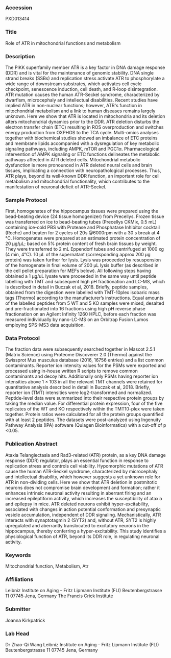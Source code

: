### Accession
PXD013414

### Title
Role of ATR in mitochondrial functions and metabolism

### Description
The PIKK superfamily member ATR is a key factor in DNA damage response (DDR) and is vital for the maintenance of genomic stability. DNA single strand breaks (SSBs) and replication stress activate ATR to phosphorylate a wide range of downstream substrates, which activates cell cycle checkpoint, senescence induction, cell death, and R-loop disintegration. ATR mutation causes the human ATR-Seckel syndrome, characterized by dwarfism, microcephaly and intellectual disabilities. Recent studies have implied ATR in non-nuclear functions; however, ATR's function in mitochondrial metabolism and a link to human diseases remains largely unknown. Here we show that ATR is located in mitochondria and its deletion alters mitochondrial dynamics prior to the DDR. ATR deletion disturbs the electron transfer chain (ETC) resulting in ROS overproduction and switches energy production from OXPHOS to the TCA cycle. Multi-omics analyses together with biochemical studies showed an imbalance of ETC proteins and membrane lipids accompanied with a dysregulation of key metabolic signaling pathways, including AMPK, mTOR and PGC1α. Pharmacological intervention of AMPK signaling or ETC functions delineates the metabolic pathways affected in ATR deleted cells. Mitochondrial metabolic dysfunction is more pronounced in ATR deleted neural cells and brain tissues, implicating a connection with neuropathological processes. Thus, ATR plays, beyond its well-known DDR function, an important role for cell metabolism and mitochondrial functionality, which contributes to the manifestation of neuronal deficit of ATR-Seckel.

### Sample Protocol
First, homogenates of the hippocampus tissues were prepared using the bead-beating device (24 tissue homogenizer) from Precellys.  Frozen tissue was transferred on ice to bead-beating tubes (Precellys CKMix, 0.5 mL) containing ice-cold PBS with Protease and Phosphatase Inhibitor cocktail (Roche) and beaten for 2 cycles of 20s @6000rpm with a 30 s break at 4 °C. Homogenates were prepared at an estimated protein concentration of 20 µg/µL; based on 5% protein content of fresh brain tissues by weight.  They were transferred to 2 mL Eppendorf tubes and centrifuged at 1000 xg (4 min, 4°C). 10 µL of the supernatant (corresponding approx 200 µg protein) was taken further for lysis.  Lysis was proceeded by resuspension of the homogenate in final volume of 200 µL lysis buffer (as described in the cell pellet preparation for MEFs below).  All following steps having obtained a 1 µg/uL lysate were proceeded in the same way until peptide labelling with TMT and subsequent high pH fractionation and LC-MS, which is described in detail in Buczak et al, 2018.  Briefly, peptide samples, obtained from the digestion were labelled with TMT-10plex isobaric mass tags (Thermo) according to the manufacturer’s instructions.  Equal amounts of the labelled peptides from 5 WT and 5 KO samples were mixed, desalted and pre-fractionated into 16 fractions using high pH reverse phase fractionation on an Agilent Infinity 1260 HPLC, before each fraction was measured individually by nano-LC-MS on an Orbitrap Fusion Lumos employing SPS-MS3 data acquisition.

### Data Protocol
The fraction data were subsequently searched together in Mascot 2.5.1 (Matrix Science) using Proteome Discoverer 2.0 (Thermo) against the Swissprot Mus musculus database (2016, 16756 entries) and a list common contaminants.  Reporter ion intensity values for the PSMs were exported and processed using in-house written R scripts to remove common contaminants and decoy hits. Additionally only PSMs having reporter ion intensities above 1 × 103 in all the relevant TMT channels were retained for quantitative analysis described in detail in Buczak et al, 2018.  Briefly, reporter ion (TMT) intensities were log2-transformed and normalized. Peptide-level data were summarized into their respective protein groups by taking the median value. For differential protein expression, four of the five replicates of the WT and KO respectively within the TMT10-plex were taken together. Protein ratios were calculated for all the protein groups quantified with at least 2 peptides.  The datasets were post-analyzed using Ingenuity Pathway Analysis (IPA) software (Quiagen Bioinformatics) with a cut-off of p <0.05.

### Publication Abstract
Ataxia Telangiectasia and Rad3-related (ATR) protein, as a key DNA damage response (DDR) regulator, plays an essential function in response to replication stress and controls cell viability. Hypomorphic mutations of ATR cause the human ATR-Seckel syndrome, characterized by microcephaly and intellectual disability, which however suggests a yet unknown role for ATR in non-dividing cells. Here we show that ATR deletion in postmitotic neurons does not compromise brain development and&#xa0;formation; rather it enhances intrinsic neuronal activity resulting in aberrant firing and an increased epileptiform activity, which increases the susceptibility of ataxia and epilepsy in mice. ATR deleted neurons exhibit hyper-excitability, associated with changes in action potential conformation and presynaptic vesicle accumulation, independent of DDR signaling. Mechanistically, ATR interacts with synaptotagmin 2 (SYT2) and, without ATR, SYT2 is highly upregulated and aberrantly translocated to excitatory neurons in the hippocampus, thereby conferring a hyper-excitability. This study identifies a physiological function of ATR, beyond its DDR role, in regulating neuronal activity.

### Keywords
Mitochondrial function, Metabolism, Atr

### Affiliations
Leibniz Institute on Aging  – Fritz Lipmann Institute (FLI) Beutenbergstrasse 11 07745 Jena, Germany
The Francis Crick Institute

### Submitter
Joanna Kirkpatrick

### Lab Head
Dr Zhao-Qi Wang
Leibniz Institute on Aging  – Fritz Lipmann Institute (FLI) Beutenbergstrasse 11 07745 Jena, Germany


